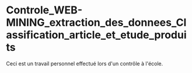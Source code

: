 # Controle_WEB-MINING_extraction_des_donnees_Classification_article_et_etude_produits
Ceci est un travail personnel effectué lors d'un contrôle à l'école.
